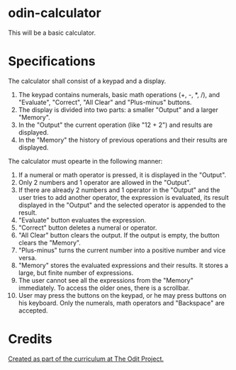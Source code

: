 # odin-calculator

This will be a basic calculator.

# Specifications

The calculator shall consist of a keypad and a display.
1. The keypad contains numerals, basic math operations (+, -, *, /), and "Evaluate", "Correct", "All Clear" and "Plus-minus" buttons.
2. The display is divided into two parts: a smaller "Output" and a larger "Memory".
3. In the "Output" the current operation (like "12 + 2") and results are displayed.
4. In the "Memory" the history of previous operations and their results are displayed.

The calculator must opearte in the following manner:
1. If a numeral or math operator is pressed, it is displayed in the "Output".
2. Only 2 numbers and 1 operator are allowed in the "Output".
3. If there are already 2 numbers and 1 operator in the "Output" and the user tries to add another operator,
the expression is evaluated, its result displayed in the "Output" and the selected operator is appended to the result.
4. "Evaluate" button evaluates the expression.
5. "Correct" button deletes a numeral or operator.
6. "All Clear" button clears the output. If the output is empty, the button clears the "Memory".
7. "Plus-minus" turns the current number into a positive number and vice versa.
8. "Memory" stores the evaluated expressions and their results. It stores a large, but finite number of expressions.
10. The user cannot see all the expressions from the "Memory" immediately. To access the older ones, there is a scrollbar.
11. User may press the buttons on the keypad, or he may press buttons on his keyboard. Only the numerals, math operators and "Backspace" are accepted. 

# Credits
[Created as part of the curriculum at The Odit Project.](https://www.theodinproject.com/lessons/foundations-calculator)